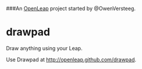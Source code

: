 ###An <a href="openleap.org">OpenLeap</a> project started by @OwenVersteeg.

drawpad
=======

Draw anything using your Leap. 

Use Drawpad at http://openleap.github.com/drawpad.
